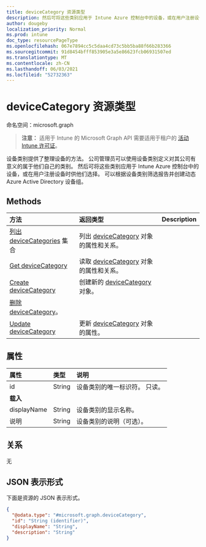 ```yaml
---
title: deviceCategory 资源类型
description: 然后可将这些类别应用于 Intune Azure 控制台中的设备，或在用户注册设备时供他们选择。 可以根据设备类别筛选报告并创建动态 Azure Active Directory 设备组。
author: dougeby
localization_priority: Normal
ms.prod: intune
doc_type: resourcePageType
ms.openlocfilehash: 067e7894cc5c5daa4cd73c5bb5ba88f66b283366
ms.sourcegitcommit: 91d8454bfff853905e3a5e86623fcb06931507ed
ms.translationtype: MT
ms.contentlocale: zh-CN
ms.lasthandoff: 06/03/2021
ms.locfileid: "52732363"
---
```

# <a name="devicecategory-resource-type"></a>deviceCategory 资源类型

命名空间：microsoft.graph

> **注意：** 适用于 Intune 的 Microsoft Graph API 需要适用于租户的 [活动 Intune 许可证](https://go.microsoft.com/fwlink/?linkid=839381)。

设备类别提供了整理设备的方法。 公司管理员可以使用设备类别定义对其公司有意义的属于他们自己的类别。 然后可将这些类别应用于 Intune Azure 控制台中的设备，或在用户注册设备时供他们选择。 可以根据设备类别筛选报告并创建动态 Azure Active Directory 设备组。

## <a name="methods"></a>Methods
|方法|返回类型|Description|
|:---|:---|:---|
|[列出 deviceCategories](../api/intune-shared-devicecategory-list.md) 集合|列出 [deviceCategory](../resources/intune-shared-devicecategory.md) 对象的属性和关系。|
|[Get deviceCategory](../api/intune-shared-devicecategory-get.md)|读取 [deviceCategory](../resources/intune-shared-devicecategory.md) 对象的属性和关系。|
|[Create deviceCategory](../api/intune-shared-devicecategory-create.md)|创建新的 [deviceCategory](../resources/intune-shared-devicecategory.md) 对象。|
|[删除 deviceCategory](../api/intune-shared-devicecategory-delete.md)。|
|[Update deviceCategory](../api/intune-shared-devicecategory-update.md)|更新 [deviceCategory](../resources/intune-shared-devicecategory.md) 对象的属性。|

## <a name="properties"></a>属性
|属性|类型|说明|
|:---|:---|:---|
|id|String|设备类别的唯一标识符。 只读。|
|**载入**|
|displayName|String|设备类别的显示名称。|
|说明|String|设备类别的说明（可选）。|

## <a name="relationships"></a>关系
无

## <a name="json-representation"></a>JSON 表示形式
下面是资源的 JSON 表示形式。
<!--{
  "blockType": "resource",
  "keyProperty": "id",
  "baseType": "microsoft.graph.entity",
  "@odata.type": "microsoft.graph.deviceCategory"
}-->
``` json
{
  "@odata.type": "#microsoft.graph.deviceCategory",
  "id": "String (identifier)",
  "displayName": "String",
  "description": "String"
}
```









